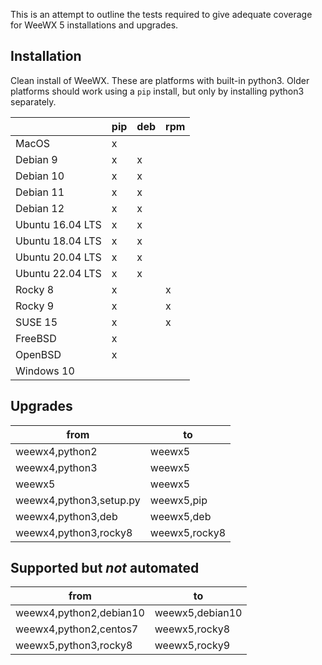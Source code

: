 This is an attempt to outline the tests required to give adequate coverage for WeeWX 5 installations and upgrades.

## Installation

Clean install of WeeWX.  These are platforms with built-in python3.  Older platforms should work using a `pip` install, but only by installing python3 separately.

|                  | pip | deb | rpm |
|------------------|-----|-----|-----|
| MacOS            | x   |     |     |
| Debian 9         | x   | x   |     |
| Debian 10        | x   | x   |     |
| Debian 11        | x   | x   |     |
| Debian 12        | x   | x   |     |
| Ubuntu 16.04 LTS | x   | x   |     |
| Ubuntu 18.04 LTS | x   | x   |     |
| Ubuntu 20.04 LTS | x   | x   |     |
| Ubuntu 22.04 LTS | x   | x   |     |
| Rocky 8          | x   |     | x   |
| Rocky 9          | x   |     | x   |
| SUSE 15          | x   |     | x   |
| FreeBSD          | x   |     |     |
| OpenBSD          | x   |     |     |
| Windows 10       |     |     |     |

## Upgrades

| from                    | to               |
|-------------------------|------------------|
| weewx4,python2          | weewx5           |
| weewx4,python3          | weewx5           |
| weewx5                  | weewx5           |
| weewx4,python3,setup.py | weewx5,pip       |
| weewx4,python3,deb      | weewx5,deb       |
| weewx4,python3,rocky8   | weewx5,rocky8    |

## Supported but *not* automated

| from                    | to               |
|-------------------------|------------------|
| weewx4,python2,debian10 | weewx5,debian10  |
| weewx4,python2,centos7  | weewx5,rocky8    |
| weewx5,python3,rocky8   | weewx5,rocky9    |
